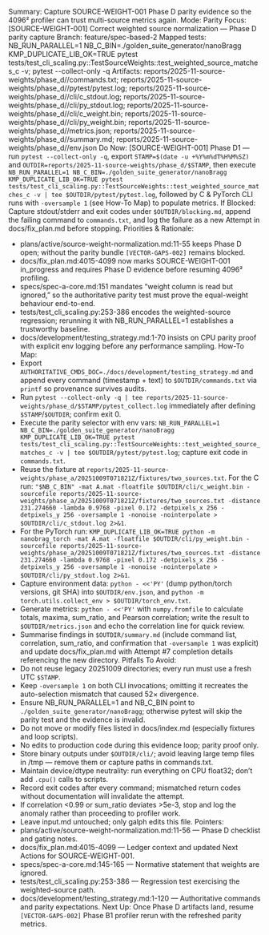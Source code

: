 Summary: Capture SOURCE-WEIGHT-001 Phase D parity evidence so the 4096² profiler can trust multi-source metrics again.
Mode: Parity
Focus: [SOURCE-WEIGHT-001] Correct weighted source normalization — Phase D parity capture
Branch: feature/spec-based-2
Mapped tests: NB_RUN_PARALLEL=1 NB_C_BIN=./golden_suite_generator/nanoBragg KMP_DUPLICATE_LIB_OK=TRUE pytest tests/test_cli_scaling.py::TestSourceWeights::test_weighted_source_matches_c -v; pytest --collect-only -q
Artifacts: reports/2025-11-source-weights/phase_d/<STAMP>/commands.txt; reports/2025-11-source-weights/phase_d/<STAMP>/pytest/pytest.log; reports/2025-11-source-weights/phase_d/<STAMP>/cli/c_stdout.log; reports/2025-11-source-weights/phase_d/<STAMP>/cli/py_stdout.log; reports/2025-11-source-weights/phase_d/<STAMP>/cli/c_weight.bin; reports/2025-11-source-weights/phase_d/<STAMP>/cli/py_weight.bin; reports/2025-11-source-weights/phase_d/<STAMP>/metrics.json; reports/2025-11-source-weights/phase_d/<STAMP>/summary.md; reports/2025-11-source-weights/phase_d/<STAMP>/env.json
Do Now: [SOURCE-WEIGHT-001] Phase D1 — run `pytest --collect-only -q`, export `STAMP=$(date -u +%Y%m%dT%H%M%SZ)` and `OUTDIR=reports/2025-11-source-weights/phase_d/$STAMP`, then execute `NB_RUN_PARALLEL=1 NB_C_BIN=./golden_suite_generator/nanoBragg KMP_DUPLICATE_LIB_OK=TRUE pytest tests/test_cli_scaling.py::TestSourceWeights::test_weighted_source_matches_c -v | tee $OUTDIR/pytest/pytest.log`, followed by C & PyTorch CLI runs with `-oversample 1` (see How-To Map) to populate metrics.
If Blocked: Capture stdout/stderr and exit codes under `$OUTDIR/blocking.md`, append the failing command to `commands.txt`, and log the failure as a new Attempt in docs/fix_plan.md before stopping.
Priorities & Rationale:
- plans/active/source-weight-normalization.md:11-55 keeps Phase D open; without the parity bundle `[VECTOR-GAPS-002]` remains blocked.
- docs/fix_plan.md:4015-4099 now marks SOURCE-WEIGHT-001 in_progress and requires Phase D evidence before resuming 4096² profiling.
- specs/spec-a-core.md:151 mandates “weight column is read but ignored,” so the authoritative parity test must prove the equal-weight behaviour end-to-end.
- tests/test_cli_scaling.py:253-386 encodes the weighted-source regression; rerunning it with NB_RUN_PARALLEL=1 establishes a trustworthy baseline.
- docs/development/testing_strategy.md:1-70 insists on CPU parity proof with explicit env logging before any performance sampling.
How-To Map:
- Export `AUTHORITATIVE_CMDS_DOC=./docs/development/testing_strategy.md` and append every command (timestamp + text) to `$OUTDIR/commands.txt` via `printf` so provenance survives audits.
- Run `pytest --collect-only -q | tee reports/2025-11-source-weights/phase_d/$STAMP/pytest_collect.log` immediately after defining `$STAMP`/`$OUTDIR`; confirm exit 0.
- Execute the parity selector with env vars: `NB_RUN_PARALLEL=1 NB_C_BIN=./golden_suite_generator/nanoBragg KMP_DUPLICATE_LIB_OK=TRUE pytest tests/test_cli_scaling.py::TestSourceWeights::test_weighted_source_matches_c -v | tee $OUTDIR/pytest/pytest.log`; capture exit code in `commands.txt`.
- Reuse the fixture at `reports/2025-11-source-weights/phase_a/20251009T071821Z/fixtures/two_sources.txt`. For the C run:
  `"$NB_C_BIN" -mat A.mat -floatfile $OUTDIR/cli/c_weight.bin -sourcefile reports/2025-11-source-weights/phase_a/20251009T071821Z/fixtures/two_sources.txt -distance 231.274660 -lambda 0.9768 -pixel 0.172 -detpixels_x 256 -detpixels_y 256 -oversample 1 -nonoise -nointerpolate > $OUTDIR/cli/c_stdout.log 2>&1`.
- For the PyTorch run:
  `KMP_DUPLICATE_LIB_OK=TRUE python -m nanobrag_torch -mat A.mat -floatfile $OUTDIR/cli/py_weight.bin -sourcefile reports/2025-11-source-weights/phase_a/20251009T071821Z/fixtures/two_sources.txt -distance 231.274660 -lambda 0.9768 -pixel 0.172 -detpixels_x 256 -detpixels_y 256 -oversample 1 -nonoise -nointerpolate > $OUTDIR/cli/py_stdout.log 2>&1`.
- Capture environment data: `python - <<'PY'` (dump python/torch versions, git SHA) into `$OUTDIR/env.json`, and `python -m torch.utils.collect_env > $OUTDIR/torch_env.txt`.
- Generate metrics: `python - <<'PY'` with `numpy.fromfile` to calculate totals, maxima, sum_ratio, and Pearson correlation; write the result to `$OUTDIR/metrics.json` and echo the correlation line for quick review.
- Summarise findings in `$OUTDIR/summary.md` (include command list, correlation, sum_ratio, and confirmation that `-oversample 1` was explicit) and update docs/fix_plan.md with Attempt #7 completion details referencing the new directory.
Pitfalls To Avoid:
- Do not reuse legacy 20251009 directories; every run must use a fresh UTC `$STAMP`.
- Keep `-oversample 1` on both CLI invocations; omitting it recreates the auto-selection mismatch that caused 52× divergence.
- Ensure NB_RUN_PARALLEL=1 and NB_C_BIN point to `./golden_suite_generator/nanoBragg`; otherwise pytest will skip the parity test and the evidence is invalid.
- Do not move or modify files listed in docs/index.md (especially fixtures and loop scripts).
- No edits to production code during this evidence loop; parity proof only.
- Store binary outputs under `$OUTDIR/cli/`; avoid leaving large temp files in /tmp — remove them or capture paths in commands.txt.
- Maintain device/dtype neutrality: run everything on CPU float32; don’t add `.cpu()` calls to scripts.
- Record exit codes after every command; mismatched return codes without documentation will invalidate the attempt.
- If correlation <0.99 or sum_ratio deviates >5e-3, stop and log the anomaly rather than proceeding to profiler work.
- Leave input.md untouched; only galph edits this file.
Pointers:
- plans/active/source-weight-normalization.md:11-56 — Phase D checklist and gating notes.
- docs/fix_plan.md:4015-4099 — Ledger context and updated Next Actions for SOURCE-WEIGHT-001.
- specs/spec-a-core.md:145-165 — Normative statement that weights are ignored.
- tests/test_cli_scaling.py:253-386 — Regression test exercising the weighted-source path.
- docs/development/testing_strategy.md:1-120 — Authoritative commands and parity expectations.
Next Up: Once Phase D artifacts land, resume `[VECTOR-GAPS-002]` Phase B1 profiler rerun with the refreshed parity metrics.
